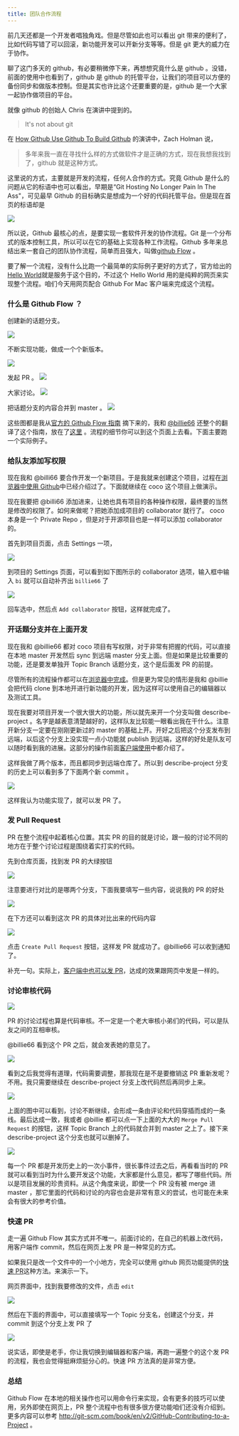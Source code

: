 ```yaml
---
title: 团队合作流程
---
```



前几天还都是一个开发者唱独角戏。但是尽管如此也可以看出 git 带来的便利了，比如代码写错了可以回滚，新功能开发可以开新分支等等。但是 git 更大的威力在于协作。

聊了这门多天的 github，有必要稍微停下来，再想想究竟什么是 github 。没错，前面的使用中也看到了，github 是 github 的托管平台，让我们的项目可以方便的备份同步和做版本控制。但是其实也许比这个还要重要的是，github 是一个大家一起协作做项目的平台。

就像 github 的创始人 Chris 在演讲中提到的。

>It's not about git

在 [How Github Use Github To Build Github](https://www.youtube.com/watch?v=qyz3jkOBbQY) 的演讲中，Zach Holman 说，

>多年来我一直在寻找什么样的方式做软件才是正确的方式，现在我想我找到了，github 就是这种方式。


这里说的方式，主要就是开发的流程，任何人合作的方式。究竟 Github 是什么的问题从它的标语中也可以看出，早期是“Git Hosting No Longer Pain In The Ass"，可见最早 Github 的目标确实是想成为一个好的代码托管平台。但是现在首页的标语却是

![](images/github_flow/better_together.png)


所以说，Github 最核心的点，是要实现一套软件开发的协作流程。Git 是一个分布式的版本控制工具，所以可以在它的基础上实现各种工作流程。Github 多年来总结出来一套自己的团队协作流程，简单而且强大，叫做[github Flow](https://guides.github.com/introduction/flow/index.html) 。


要了解一个流程，没有什么比跑一个最简单的实际例子更好的方式了，官方给出的[Hello World](https://guides.github.com/activities/hello-world/)就是服务于这个目的，不过这个 Hello World 用的是纯粹的网页来实现整个流程。咱们今天用网页配合 Github For Mac 客户端来完成这个流程。


### 什么是 Github Flow ？

创建新的话题分支。

![](images/github_flow/new_branch.png)

不断实现功能，做成一个个新版本。

![](images/github_flow/make_changes.png)

发起 PR 。
![](images/github_flow/open_pr.png)

大家讨论。
![](images/github_flow/discuss.png)

把话题分支的内容合并到 master 。
![](images/github_flow/merge_in.png)


这些图都是我从[官方的 Github Flow 指南](https://guides.github.com/introduction/flow/index.html) 摘下来的，我和 [@billie66](http://github.com/billie66) 还整个的翻译了这个指南，放在了[这里](http://gitbeijing.com/flow) 。流程的细节你可以到这个页面上去看。下面主要跑一个实际例子。

<!-- http://git-scm.com/book/en/v2/GitHub-Contributing-to-a-Project 的例子就挺好 -->

### 给队友添加写权限

现在我和 @billi66 要合作开发一个新项目。于是我就来创建这个项目，过程在[浏览器中使用 Github](github_in_browser.html)中已经介绍过了。下面就继续在 coco 这个项目上做演示。

现在我要把 @billi66 添加进来，让她也具有项目的各种操作权限，最终要的当然是修改的权限了。如何来做呢？把她添加成项目的 collaborator 就行了。 coco 本身是一个 Private Repo ，但是对于开源项目也是一样可以添加 collaborator 的。

<!-- 未来跟 scoot 一样，用一个开源的项目放在那里，大家看看，挺好 -->


首先到项目页面，点击 Settings 一项，

![](images/github_flow/find_settings.png)

到项目的 Settings 页面，可以看到如下图所示的 collaborator 选项，输入框中输入 `bi` 就可以自动补齐出 `billie66` 了

![](images/github_flow/add_collaborator.png)

回车选中，然后点 `Add collaborator` 按钮，这样就完成了。

### 开话题分支并在上面开发

现在我和 @billie66 都对 coco 项目有写权限，对于非常有把握的代码，可以直接在本地 master 开发然后 sync 到远端 master 分支上面。但是如果是比较重要的功能，还是要发单独开 Topic Branch 话题分支，这个是后面发 PR 的前提。

尽管所有的流程操作都可以在[浏览器中完成](https://github.com/blog/1557-github-flow-in-the-browser)。但是更为常见的情形是我和 @billie 会把代码 clone 到本地开进行新功能的开发，因为这样可以使用自己的编辑器以及测试工具。

现在我要对项目开发一个很大很大的功能，所以就先来开一个分支叫做 describe-project 。名字是越表意清楚越好的，这样队友比较能一眼看出我在干什么。注意开新分支一定要在刚刚更新过的 master 的基础上开。开好之后把这个分支发布到远端，以后这个分支上没实现一点小功能就 publish 到远端，这样的好处是队友可以随时看到我的进展。这部分的操作前面[客户端使用](github_for_mac.html)中都介绍了。


这样我做了两个版本，而且都同步到远端仓库了。所以到 describe-project 分支的历史上可以看到多了下面两个新 commit 。

![](images/github_flow/two_commits.png)

这样我认为功能实现了，就可以发 PR 了。

### 发 Pull Request

PR 在整个流程中起着核心位置。其实 PR 的目的就是讨论，跟一般的讨论不同的地方在于整个讨论过程是围绕着实打实的代码。


先到仓库页面，找到发 PR 的大绿按钮

![](images/github_flow/compare_btn.png)

注意要进行对比的是哪两个分支，下面我要填写一些内容，说说我的 PR 的好处

![](images/github_flow/pr_main_view.png)

在下方还可以看到这次 PR 的具体对比出来的代码内容

![](images/github_flow/pr_content.png)

点击 `Create Pull Request` 按钮，这样发 PR 就成功了。@billie66 可以收到通知了。


补充一句。实际上，[客户端中也可以发 PR](https://github.com/blog/1946-create-pull-requests-with-github-for-mac)，达成的效果跟网页中发是一样的。

### 讨论审核代码

![](images/github_flow/final_pr.png)

PR 的讨论过程也算是代码审核。不一定是一个老大审核小弟们的代码，可以是队友之间的互相审核。

@billie66 看到这个 PR 之后，就会发表她的意见了。

![](images/github_flow/billie_comment.png)

看到之后我觉得有道理，代码需要调整，那我现在是不是要撤销这 PR 重新发呢？不用。我只需要继续在 describe-project 分支上改代码然后再同步上来。

![](images/github_flow/more_code.png)

上面的图中可以看到，讨论不断继续，会形成一条由评论和代码穿插而成的一条线。最后达成一致，我或者 @billie 都可以点一下上面的大大的 `Merge Pull Request` 的按钮，这样 Topic Branch 上的代码就合并到 master 之上了。接下来 describe-project 这个分支也就可以删掉了。

![](images/github_flow/delete_branch.png)


每一个 PR 都是开发历史上的一次小事件，很长事件过去之后，再看看当时的 PR 就可以看到当时为什么要开发这个功能，大家都是什么意见，都写了哪些代码。所以是项目发展的珍贵资料。从这个角度来说，即使一个 PR 没有被 merge 进 master ，那它里面的代码和讨论的内容也会是非常有意义的尝试，也可能在未来会有很大的参考价值。


### 快速 PR

走一遍 Github Flow 其实方式并不唯一。前面讨论的，在自己的机器上改代码，用客户端作 commit，然后在网页上发 PR 是一种常见的方式。

如果我只是改一个文件中的一个小地方，完全可以使用 github 网页功能提供的[快速 PR](https://github.com/blog/1945-quick-pull-requests)这种方法。来演示一下。

网页界面中，找到我要修改的文件，点击 `edit`

![](images/github_flow/quick_pr_view.png)

然后在下面的界面中，可以直接填写一个 Topic 分支名，创建这个分支，并 commit 到这个分支上发 PR 了

![](images/github_flow/quick_pr_view.png)


说实话，即使是老手，你让我切换到编辑器和客户端，再跑一遍整个的这个发 PR 的流程，我也会觉得挺麻烦挺分心的。快速 PR 方法真的是非常方便。


### 总结
Github Flow 在本地的相关操作也可以用命令行来实现，会有更多的技巧可以使用，另外即使在网页上，PR 整个流程中也有很多很方便功能咱们还没有介绍到。更多内容可以参考 <http://git-scm.com/book/en/v2/GitHub-Contributing-to-a-Project> 。